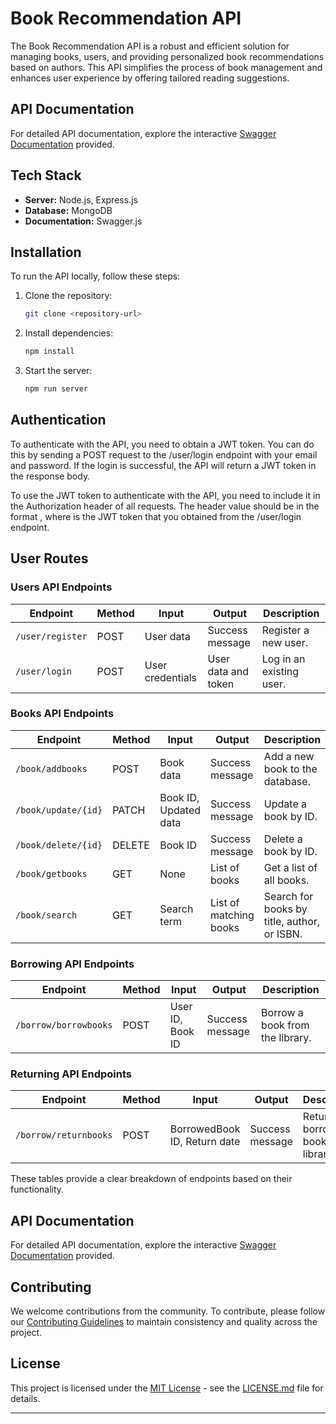 
# Book Recommendation API

The Book Recommendation API is a robust and efficient solution for managing books, users, and providing personalized book recommendations based on authors. This API simplifies the process of book management and enhances user experience by offering tailored reading suggestions.

## API Documentation

For detailed API documentation, explore the interactive [Swagger Documentation](#swagger-documentation) provided.


## Tech Stack

- **Server:** Node.js, Express.js
- **Database:** MongoDB
- **Documentation:** Swagger.js

## Installation

To run the API locally, follow these steps:

1. Clone the repository:

   ```bash
   git clone <repository-url>
   ```

2. Install dependencies:

   ```bash
   npm install
   ```

3. Start the server:

   ```bash
   npm run server
   ```

## Authentication
To authenticate with the API, you need to obtain a JWT token. You can do this by sending a POST request to the /user/login endpoint with your email and password. If the login is successful, the API will return a JWT token in the response body.

To use the JWT token to authenticate with the API, you need to include it in the Authorization header of all requests. The header value should be in the format <token>, where <token> is the JWT token that you obtained from the /user/login endpoint.




## User Routes

### Users API Endpoints

| Endpoint                  | Method | Input             | Output              | Description                                                |
|---------------------------|--------|-------------------|----------------------|------------------------------------------------------------|
| `/user/register`          | POST   | User data         | Success message      | Register a new user.                                     |
| `/user/login`             | POST   | User credentials  | User data and token  | Log in an existing user.                                 |


### Books API Endpoints

| Endpoint                  | Method | Input             | Output              | Description                                                |
|---------------------------|--------|-------------------|----------------------|------------------------------------------------------------|
| `/book/addbooks`          | POST   | Book data         | Success message      | Add a new book to the database.                            |
| `/book/update/{id}`       | PATCH  | Book ID, Updated data | Success message   | Update a book by ID.                                     |
| `/book/delete/{id}`       | DELETE | Book ID           | Success message      | Delete a book by ID.                                     |
| `/book/getbooks`          | GET    | None              | List of books        | Get a list of all books.                                 |
| `/book/search`            | GET    | Search term       | List of matching books| Search for books by title, author, or ISBN.              |


### Borrowing API Endpoints

| Endpoint                  | Method | Input             | Output              | Description                                                |
|---------------------------|--------|-------------------|----------------------|------------------------------------------------------------|
| `/borrow/borrowbooks`     | POST   | User ID, Book ID   | Success message      | Borrow a book from the library.                           |

### Returning API Endpoints

| Endpoint                  | Method | Input                 | Output              | Description                                                |
|---------------------------|--------|-----------------------|----------------------|------------------------------------------------------------|
| `/borrow/returnbooks`     | POST   | BorrowedBook ID, Return date | Success message | Return a borrowed book to the library.                  |

These tables provide a clear breakdown of endpoints based on their functionality.


## API Documentation

For detailed API documentation, explore the interactive [Swagger Documentation](#swagger-documentation) provided.


## Contributing

We welcome contributions from the community. To contribute, please follow our [Contributing Guidelines](CONTRIBUTING.md) to maintain consistency and quality across the project.

## License

This project is licensed under the [MIT License](LICENSE.md) - see the [LICENSE.md](LICENSE.md) file for details.

---
